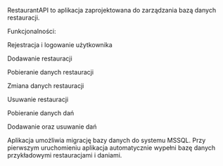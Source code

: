RestaurantAPI to aplikacja zaprojektowana do zarządzania bazą danych restauracji.

Funkcjonalności:

Rejestracja i logowanie użytkownika

Dodawanie restauracji	

Pobieranie danych restauracji

Zmiana danych restauracji

Usuwanie restauracji

Pobieranie danych dań

Dodawanie oraz usuwanie dań

Aplikacja umożliwia migrację bazy danych do systemu MSSQL.
Przy pierwszym uruchomieniu aplikacja automatycznie wypełni bazę danych przykładowymi restauracjami i daniami.
